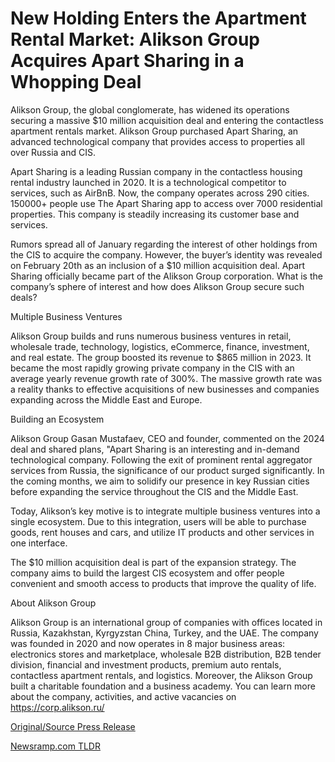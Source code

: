 # New Holding Enters the Apartment Rental Market: Alikson Group Acquires Apart Sharing in a Whopping Deal

Alikson Group, the global conglomerate, has widened its operations securing a massive $10 million acquisition deal and entering the contactless apartment rentals market. Alikson Group purchased Apart Sharing, an advanced technological company that provides access to properties all over Russia and CIS.

Apart Sharing is a leading Russian company in the contactless housing rental industry launched in 2020. It is a technological competitor to services, such as AirBnB. Now, the company operates across 290 cities. 150000+ people use The Apart Sharing app to access over 7000 residential properties. This company is steadily increasing its customer base and services.

Rumors spread all of January regarding the interest of other holdings from the CIS to acquire the company. However, the buyer’s identity was revealed on February 20th as an inclusion of a $10 million acquisition deal. Apart Sharing officially became part of the Alikson Group corporation. What is the company’s sphere of interest and how does Alikson Group secure such deals?

Multiple Business Ventures

Alikson Group builds and runs numerous business ventures in retail, wholesale trade, technology, logistics, eCommerce, finance, investment, and real estate. The group boosted its revenue to $865 million in 2023. It became the most rapidly growing private company in the CIS with an average yearly revenue growth rate of 300%. The massive growth rate was a reality thanks to effective acquisitions of new businesses and companies expanding across the Middle East and Europe.

Building an Ecosystem

Alikson Group Gasan Mustafaev, CEO and founder, commented on the 2024 deal and shared plans, "Apart Sharing is an interesting and in-demand technological company. Following the exit of prominent rental aggregator services from Russia, the significance of our product surged significantly. In the coming months, we aim to solidify our presence in key Russian cities before expanding the service throughout the CIS and the Middle East.

Today, Alikson’s key motive is to integrate multiple business ventures into a single ecosystem. Due to this integration, users will be able to purchase goods, rent houses and cars, and utilize IT products and other services in one interface.

The $10 million acquisition deal is part of the expansion strategy. The company aims to build the largest CIS ecosystem and offer people convenient and smooth access to products that improve the quality of life.

About Alikson Group

Alikson Group is an international group of companies with offices located in Russia, Kazakhstan, Kyrgyzstan China, Turkey, and the UAE. The company was founded in 2020 and now operates in 8 major business areas: electronics stores and marketplace, wholesale B2B distribution, B2B tender division, financial and investment products, premium auto rentals, contactless apartment rentals, and logistics. Moreover, the Alikson Group built a charitable foundation and a business academy. You can learn more about the company, activities, and active vacancies on https://corp.alikson.ru/ 

[Original/Source Press Release](https://blockchainwire.io/press-release/new-holding-enters-the-apartment-rental-market-alikson-group-acquires-apart-sharing-in-a-whopping-deal) 

[Newsramp.com TLDR](https://newsramp.com/None) 